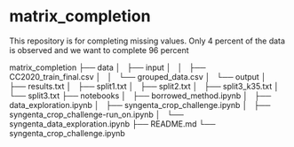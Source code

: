# matrix_completion
This repository is for completing missing values. Only 4 percent of the data is observed and we want to complete 96 percent

matrix_completion
├── data
│   ├── input
│   │   ├── CC2020_train_final.csv
│   │   └── grouped_data.csv
│   └── output
│       ├── results.txt
│       ├── split1.txt
│       ├── split2.txt
│       ├── split3_k35.txt
│       └── split3.txt
├── notebooks
│   ├── borrowed_method.ipynb
│   ├── data_exploration.ipynb
│   ├── syngenta_crop_challenge.ipynb
│   ├── syngenta_crop_challenge-run_on.ipynb
│   └── syngenta_data_exploration.ipynb
├── README.md
└── syngenta_crop_challenge.ipynb


